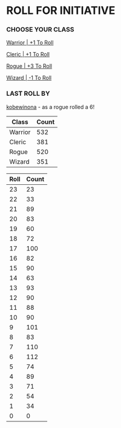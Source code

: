 # ROLL FOR INITIATIVE
### CHOOSE YOUR CLASS

[Warrior | +1 To Roll](https://github.com/benjaminsampica/benjaminsampica/issues/new?title=roll%7Cwarrior&body=Just+click+%27Submit+new+issue%27.)

[Cleric | +1 To Roll](https://github.com/benjaminsampica/benjaminsampica/issues/new?title=roll%7Ccleric&body=Just+click+%27Submit+new+issue%27.)

[Rogue | +3 To Roll](https://github.com/benjaminsampica/benjaminsampica/issues/new?title=roll%7Crogue&body=Just+click+%27Submit+new+issue%27.)

[Wizard | -1 To Roll](https://github.com/benjaminsampica/benjaminsampica/issues/new?title=roll%7Cwizard&body=Just+click+%27Submit+new+issue%27.)
### LAST ROLL BY
[kobewinona](https://www.github.com/kobewinona) - as a rogue rolled a 6!

|Class|Count|
|-|-|
|Warrior|532|
|Cleric|381|
|Rogue|520|
|Wizard|351|

|Roll|Count|
|-|-|
|23|23
|22|33
|21|89
|20|83
|19|60
|18|72
|17|100
|16|82
|15|90
|14|63
|13|93
|12|90
|11|88
|10|90
|9|101
|8|83
|7|110
|6|112
|5|74
|4|89
|3|71
|2|54
|1|34
|0|0
